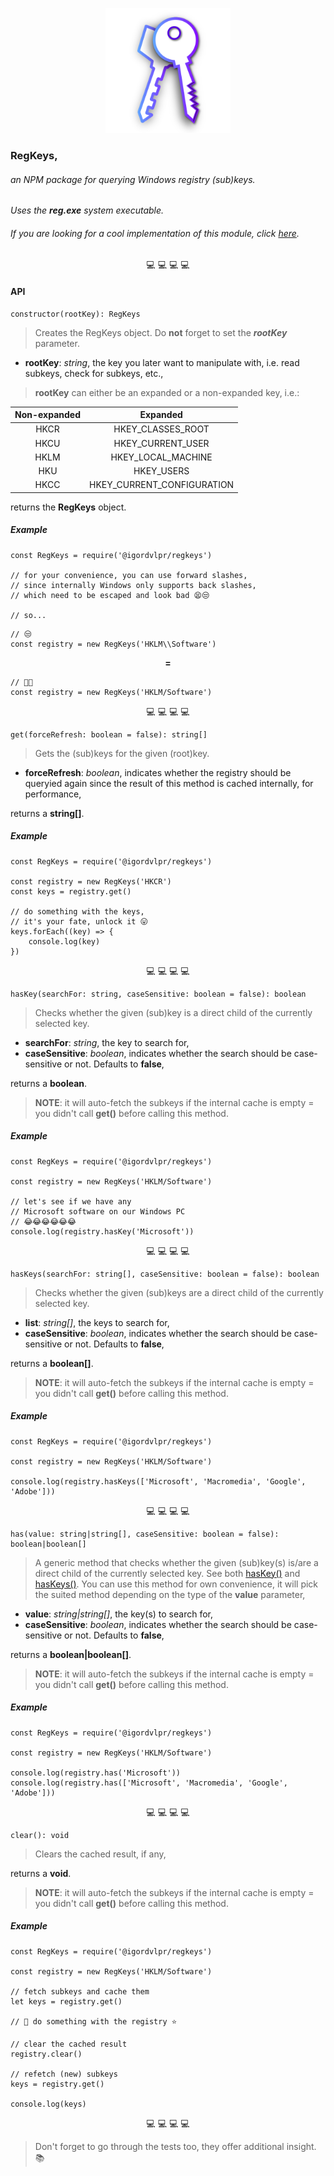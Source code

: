 <p align="center"><img src="./assets/RegKeys.png" style="max-width: 200px"></p>

<h3>RegKeys,</h3>
<h6>an NPM package for querying Windows registry (sub)keys.</h6>

_Uses the **reg.exe** system executable._

<h6>If you are looking for a cool implementation of this module, click <a href="https://github.com/igorskyflyer/npm-registry-apppaths">here</a>.</h6>

<p align="center">💻  💻  💻  💻</p>

#### API

```
constructor(rootKey): RegKeys
```

> Creates the RegKeys object.
> Do **not** forget to set the **_rootKey_** parameter.

- **rootKey**: _string_, the key you later want to manipulate with, i.e. read subkeys, check for subkeys, etc.,

> **rootKey** can either be an expanded or a non-expanded key, i.e.:

| Non-expanded |          Expanded          |
| :----------: | :------------------------: |
|     HKCR     |     HKEY_CLASSES_ROOT      |
|     HKCU     |     HKEY_CURRENT_USER      |
|     HKLM     |     HKEY_LOCAL_MACHINE     |
|     HKU      |         HKEY_USERS         |
|     HKCC     | HKEY_CURRENT_CONFIGURATION |

returns the **RegKeys** object.

##### Example

```
const RegKeys = require('@igordvlpr/regkeys')

// for your convenience, you can use forward slashes,
// since internally Windows only supports back slashes,
// which need to be escaped and look bad 😫😒

// so...
```

```
// 😒
const registry = new RegKeys('HKLM\\Software')
```

<p align="center"><strong>=</strong></p>

```
// 🥳🎊
const registry = new RegKeys('HKLM/Software')
```

<p align="center">💻  💻  💻  💻</p>

```
get(forceRefresh: boolean = false): string[]
```

> Gets the (sub)keys for the given (root)key.

- **forceRefresh**: _boolean_, indicates whether the registry should be queryied again since the result of this method is cached internally, for performance,

returns a **string[]**.

##### Example

```
const RegKeys = require('@igordvlpr/regkeys')

const registry = new RegKeys('HKCR')
const keys = registry.get()

// do something with the keys,
// it's your fate, unlock it 😛
keys.forEach((key) => {
	console.log(key)
})
```

<p align="center">💻  💻  💻  💻</p>

<a name="hasKey"></a>

```
hasKey(searchFor: string, caseSensitive: boolean = false): boolean
```

> Checks whether the given (sub)key is a direct child of the currently selected key.

- **searchFor**: _string_, the key to search for,
- **caseSensitive**: _boolean_, indicates whether the search should be case-sensitive or not. Defaults to **false**,

returns a **boolean**.

> **NOTE**: it will auto-fetch the subkeys if the internal cache is empty = you didn't call **get()** before calling this method.

##### Example

```
const RegKeys = require('@igordvlpr/regkeys')

const registry = new RegKeys('HKLM/Software')

// let's see if we have any
// Microsoft software on our Windows PC
// 😂😂😂😂😂😂
console.log(registry.hasKey('Microsoft'))
```

<a name="hasKeys"></a>

<p align="center">💻  💻  💻  💻</p>

```
hasKeys(searchFor: string[], caseSensitive: boolean = false): boolean
```

> Checks whether the given (sub)keys are a direct child of the currently selected key.

- **list**: _string[]_, the keys to search for,
- **caseSensitive**: _boolean_, indicates whether the search should be case-sensitive or not. Defaults to **false**,

returns a **boolean[]**.

> **NOTE**: it will auto-fetch the subkeys if the internal cache is empty = you didn't call **get()** before calling this method.

##### Example

```
const RegKeys = require('@igordvlpr/regkeys')

const registry = new RegKeys('HKLM/Software')

console.log(registry.hasKeys(['Microsoft', 'Macromedia', 'Google', 'Adobe']))
```

<p align="center">💻  💻  💻  💻</p>

```
has(value: string|string[], caseSensitive: boolean = false): boolean|boolean[]
```

> A generic method that checks whether the given (sub)key(s) is/are a direct child of the currently selected key. See both <a href="#hasKey">hasKey()</a> and <a href="#hasKeys">hasKeys()</a>. You can use this method for own convenience, it will pick the suited method depending on the type of the **value** parameter,

- **value**: _string|string[]_, the key(s) to search for,
- **caseSensitive**: _boolean_, indicates whether the search should be case-sensitive or not. Defaults to **false**,

returns a **boolean|boolean[]**.

> **NOTE**: it will auto-fetch the subkeys if the internal cache is empty = you didn't call **get()** before calling this method.

##### Example

```
const RegKeys = require('@igordvlpr/regkeys')

const registry = new RegKeys('HKLM/Software')

console.log(registry.has('Microsoft'))
console.log(registry.has(['Microsoft', 'Macromedia', 'Google', 'Adobe']))
```

<p align="center">💻  💻  💻  💻</p>

```
clear(): void
```

> Clears the cached result, if any,

returns a **void**.

> **NOTE**: it will auto-fetch the subkeys if the internal cache is empty = you didn't call **get()** before calling this method.

##### Example

```
const RegKeys = require('@igordvlpr/regkeys')

const registry = new RegKeys('HKLM/Software')

// fetch subkeys and cache them
let keys = registry.get()

// 🔮 do something with the registry ⭐

// clear the cached result
registry.clear()

// refetch (new) subkeys
keys = registry.get()

console.log(keys)
```

<p align="center">💻  💻  💻  💻</p>

> Don't forget to go through the tests too, they offer additional insight. 📚
